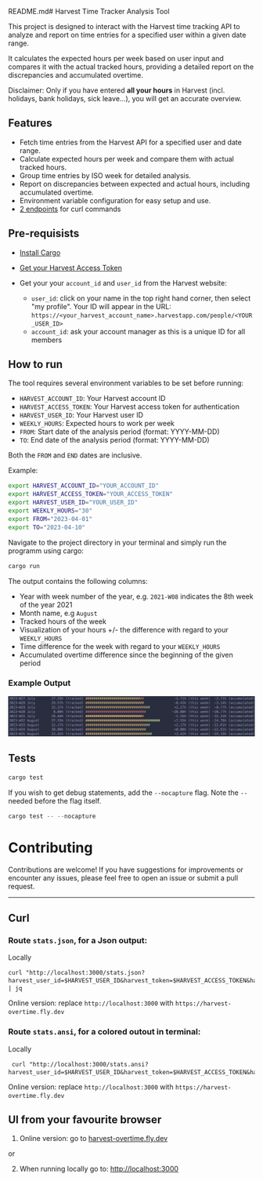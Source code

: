 README.md# Harvest Time Tracker Analysis Tool

This project is designed to interact with the Harvest time tracking API to analyze and report on time entries for a specified user within a given date range.

It calculates the expected hours per week based on user input and compares it with the actual tracked hours, providing a detailed report on the discrepancies and accumulated overtime.

Disclaimer: Only if you have entered **all your hours** in Harvest (incl. holidays, bank holidays, sick leave...), you will get an accurate overview.

## Features

- Fetch time entries from the Harvest API for a specified user and date range.
- Calculate expected hours per week and compare them with actual tracked hours.
- Group time entries by ISO week for detailed analysis.
- Report on discrepancies between expected and actual hours, including accumulated overtime.
- Environment variable configuration for easy setup and use.
- [2 endpoints](#curl) for curl commands

## Pre-requisists

- [Install Cargo](https://doc.rust-lang.org/cargo/getting-started/installation.html)

- [Get your Harvest Access Token](https://id.getharvest.com/oauth2/access_tokens/new)

- Get your your `account_id` and `user_id` from the Harvest website:
    - `user_id`: click on your name in the top right hand corner, then select "my profile". Your ID will appear in the URL: `https://<your_harvest_account_name>.harvestapp.com/people/<YOUR_USER_ID>`
    - `account_id`: ask your account manager as this is a unique ID for all members

## How to run

The tool requires several environment variables to be set before running:

- `HARVEST_ACCOUNT_ID`: Your Harvest account ID
- `HARVEST_ACCESS_TOKEN`: Your Harvest access token for authentication
- `HARVEST_USER_ID`: Your Harvest user ID
- `WEEKLY_HOURS`: Expected hours to work per week
- `FROM`: Start date of the analysis period (format: YYYY-MM-DD)
- `TO`: End date of the analysis period (format: YYYY-MM-DD)

Both the `FROM` and `END` dates are inclusive.

Example:

```bash
export HARVEST_ACCOUNT_ID="YOUR_ACCOUNT_ID"
export HARVEST_ACCESS_TOKEN="YOUR_ACCESS_TOKEN"
export HARVEST_USER_ID="YOUR_USER_ID"
export WEEKLY_HOURS="30"
export FROM="2023-04-01"
export TO="2023-04-10"
```

Navigate to the project directory in your terminal and simply run the programm using cargo: 

```bash
cargo run
```

The output contains the following columns:

- Year with week number of the year, e.g. `2021-W08` indicates the 8th week of the year 2021
- Month name, e.g `August`
- Tracked hours of the week
- Visualization of your hours +/- the difference with regard to your `WEEKLY_HOURS`
- Time difference for the week with regard to your `WEEKLY_HOURS`
- Accumulated overtime difference since the beginning of the given period

### Example Output

![Example output](output_example.png "Example")

## Tests

```rust
cargo test
```

If you wish to get debug statements, add the `--nocapture` flag. Note the `--` needed before the flag itself.

```rust
cargo test -- --nocapture
```

# Contributing

Contributions are welcome! If you have suggestions for improvements or encounter any issues, please feel free to open an issue or submit a pull request.


--- 

## Curl

### Route `stats.json`, for a Json output:

Locally

```curl
curl "http://localhost:3000/stats.json?harvest_user_id=$HARVEST_USER_ID&harvest_token=$HARVEST_ACCESS_TOKEN&harvest_account_id=$HARVEST_ACCOUNT_ID&from=$FROM&to=$TO&expected_hours_per_week=$WEEKLY_HOURS" | jq
```

Online version: replace `http://localhost:3000` with `https://harvest-overtime.fly.dev`

### Route `stats.ansi`, for a colored outout in terminal:

Locally

```curl
 curl "http://localhost:3000/stats.ansi?harvest_user_id=$HARVEST_USER_ID&harvest_token=$HARVEST_ACCESS_TOKEN&harvest_account_id=$HARVEST_ACCOUNT_ID&from=$FROM&to=$TO&expected_hours_per_week=$WEEKLY_HOURS"
 ```

 Online version: replace `http://localhost:3000` with `https://harvest-overtime.fly.dev`

## UI from your favourite browser

1. Online version: go to [harvest-overtime.fly.dev](https://harvest-overtime.fly.dev/)

or

2. When running locally go to: [http://localhost:3000](http://localhost:3000/)
